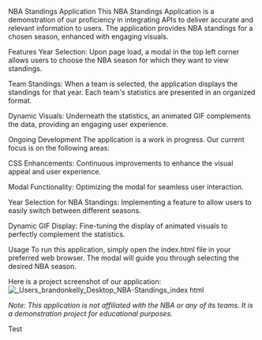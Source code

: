 NBA Standings Application
This NBA Standings Application is a demonstration of our proficiency in integrating APIs to deliver accurate and relevant information to users. The application provides NBA standings for a chosen season, enhanced with engaging visuals.

Features
Year Selection: Upon page load, a modal in the top left corner allows users to choose the NBA season for which they want to view standings.

Team Standings: When a team is selected, the application displays the standings for that year. Each team's statistics are presented in an organized format.

Dynamic Visuals: Underneath the statistics, an animated GIF complements the data, providing an engaging user experience.

Ongoing Development
The application is a work in progress. Our current focus is on the following areas:

CSS Enhancements: Continuous improvements to enhance the visual appeal and user experience.

Modal Functionality: Optimizing the modal for seamless user interaction.

Year Selection for NBA Standings: Implementing a feature to allow users to easily switch between different seasons.

Dynamic GIF Display: Fine-tuning the display of animated visuals to perfectly complement the statistics.

Usage
To run this application, simply open the index.html file in your preferred web browser. The modal will guide you through selecting the desired NBA season.

Here is a project screenshot of our application:![_Users_brandonkelly_Desktop_NBA-Standings_index html](https://github.com/bkness/jungle-map-api/assets/123907755/682710a2-8108-4fda-8169-d588e6253d76)

*Note: This application is not affiliated with the NBA or any of its teams. It is a demonstration project for educational purposes.*

Test